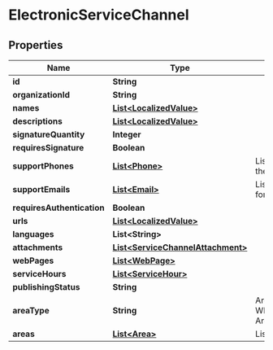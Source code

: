 
# ElectronicServiceChannel

## Properties
Name | Type | Description | Notes
------------ | ------------- | ------------- | -------------
**id** | **String** |  |  [optional]
**organizationId** | **String** |  |  [optional]
**names** | [**List&lt;LocalizedValue&gt;**](LocalizedValue.md) |  |  [optional]
**descriptions** | [**List&lt;LocalizedValue&gt;**](LocalizedValue.md) |  |  [optional]
**signatureQuantity** | **Integer** |  |  [optional]
**requiresSignature** | **Boolean** |  |  [optional]
**supportPhones** | [**List&lt;Phone&gt;**](Phone.md) | List of support phone numbers for the service channel. |  [optional]
**supportEmails** | [**List&lt;Email&gt;**](Email.md) | List of support email addresses for the service channel. |  [optional]
**requiresAuthentication** | **Boolean** |  |  [optional]
**urls** | [**List&lt;LocalizedValue&gt;**](LocalizedValue.md) |  |  [optional]
**languages** | **List&lt;String&gt;** |  |  [optional]
**attachments** | [**List&lt;ServiceChannelAttachment&gt;**](ServiceChannelAttachment.md) |  |  [optional]
**webPages** | [**List&lt;WebPage&gt;**](WebPage.md) |  |  [optional]
**serviceHours** | [**List&lt;ServiceHour&gt;**](ServiceHour.md) |  |  [optional]
**publishingStatus** | **String** |  |  [optional]
**areaType** | **String** | Area type (WholeCountry, WholeCountryExceptAlandIslands, AreaType). |  [optional]
**areas** | [**List&lt;Area&gt;**](Area.md) | List of service channel areas. |  [optional]



